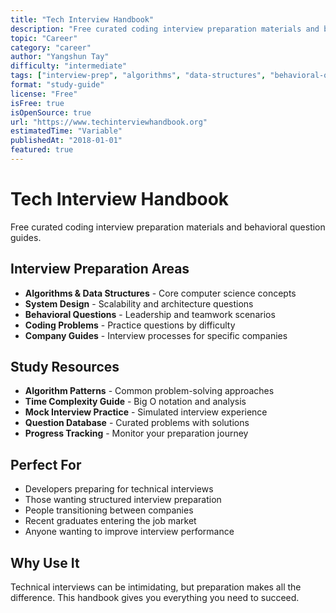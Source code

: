 ```yaml
---
title: "Tech Interview Handbook"
description: "Free curated coding interview preparation materials and behavioral question guides"
topic: "Career"
category: "career"
author: "Yangshun Tay"
difficulty: "intermediate"
tags: ["interview-prep", "algorithms", "data-structures", "behavioral-questions", "coding-interviews"]
format: "study-guide"
license: "Free"
isFree: true
isOpenSource: true
url: "https://www.techinterviewhandbook.org"
estimatedTime: "Variable"
publishedAt: "2018-01-01"
featured: true
---
```


# Tech Interview Handbook

Free curated coding interview preparation materials and behavioral question guides.

## Interview Preparation Areas
- **Algorithms & Data Structures** - Core computer science concepts
- **System Design** - Scalability and architecture questions
- **Behavioral Questions** - Leadership and teamwork scenarios
- **Coding Problems** - Practice questions by difficulty
- **Company Guides** - Interview processes for specific companies

## Study Resources
- **Algorithm Patterns** - Common problem-solving approaches
- **Time Complexity Guide** - Big O notation and analysis
- **Mock Interview Practice** - Simulated interview experience
- **Question Database** - Curated problems with solutions
- **Progress Tracking** - Monitor your preparation journey

## Perfect For
- Developers preparing for technical interviews
- Those wanting structured interview preparation
- People transitioning between companies
- Recent graduates entering the job market
- Anyone wanting to improve interview performance

## Why Use It
Technical interviews can be intimidating, but preparation makes all the difference. This handbook gives you everything you need to succeed.